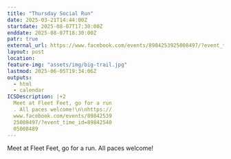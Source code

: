 ```yaml
---
title: "Thursday Social Run"
date: 2025-03-21T14:44:00Z
startdate: 2025-08-07T17:30:00Z
enddate: 2025-08-07T18:30:00Z
patr: true
external_url: https://www.facebook.com/events/8984253925008497/?event_time_id=8984254005008489
layout: post
location: 
feature-img: "assets/img/big-trail.jpg"
lastmod: 2025-06-05T19:34:06Z
outputs:
  - html
  - calendar
ICSDescription: |+2
  Meet at Fleet Feet, go for a run  . All paces welcome!\n\nhttps://  www.facebook.com/events/89842539  25008497/?event_time_id=89842540  05008489
---
```


Meet at Fleet Feet, go for a run. All paces welcome!<br>
  <br>
  
